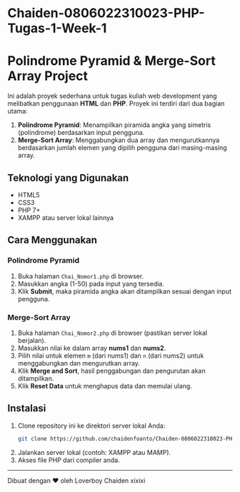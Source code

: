 # Chaiden-0806022310023-PHP-Tugas-1-Week-1

# Polindrome Pyramid & Merge-Sort Array Project

Ini adalah proyek sederhana untuk tugas kuliah web development yang melibatkan penggunaan **HTML** dan **PHP**. Proyek ini terdiri dari dua bagian utama:

1. **Polindrome Pyramid**: Menampilkan piramida angka yang simetris (polindrome) berdasarkan input pengguna.
2. **Merge-Sort Array**: Menggabungkan dua array dan mengurutkannya berdasarkan jumlah elemen yang dipilih pengguna dari masing-masing array.

## Teknologi yang Digunakan
- HTML5
- CSS3
- PHP 7+
- XAMPP atau server lokal lainnya

## Cara Menggunakan
### Polindrome Pyramid
1. Buka halaman `Chai_Nomor1.php` di browser.
2. Masukkan angka (1-50) pada input yang tersedia.
3. Klik **Submit**, maka piramida angka akan ditampilkan sesuai dengan input pengguna.

### Merge-Sort Array
1. Buka halaman `Chai_Nomor2.php` di browser (pastikan server lokal berjalan).
2. Masukkan nilai ke dalam array **nums1** dan **nums2**.
3. Pilih nilai untuk elemen `m` (dari nums1) dan `n` (dari nums2) untuk menggabungkan dan mengurutkan array.
4. Klik **Merge and Sort**, hasil penggabungan dan pengurutan akan ditampilkan.
5. Klik **Reset Data** untuk menghapus data dan memulai ulang.

## Instalasi
1. Clone repository ini ke direktori server lokal Anda:
    ```bash
    git clone https://github.com/chaidenfoanto/Chaiden-0806022310023-PHP-Tugas-1-Week-1.git
    ```
2. Jalankan server lokal (contoh: XAMPP atau MAMP).
3. Akses file PHP dari compiler anda.


---

Dibuat dengan ❤️ oleh Loverboy Chaiden xixixi
